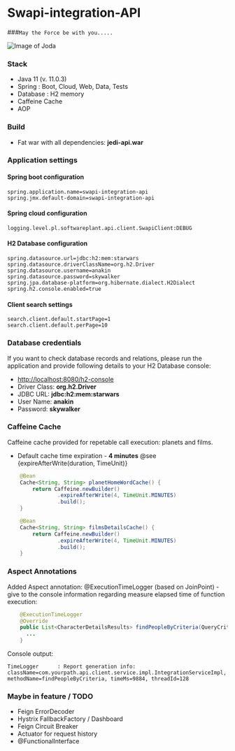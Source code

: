 # Swapi-integration-API
###`May the Force be with you.....`

![Image of Joda](https://lh4.googleusercontent.com/9orm24IXIPFvsTZGi5lhdQMmDsRGDNk_gmXP-tB0oXII0Beq55ChdFkJxBVdi2kn3ksMUnjvQOwFOGoKCnic=w1920-h930)


### Stack
* Java 11 (v. 11.0.3)
* Spring : Boot, Cloud, Web, Data, Tests
* Database : H2 memory
* Caffeine Cache
* AOP

### Build
* Fat war with all dependencies: <b>jedi-api.war</b> 

### Application settings
#### Spring boot configuration
```
spring.application.name=swapi-integration-api
spring.jmx.default-domain=swapi-integration-api
```
#### Spring cloud configuration
```
logging.level.pl.softwareplant.api.client.SwapiClient:DEBUG
```

#### H2 Database configuration
```
spring.datasource.url=jdbc:h2:mem:starwars
spring.datasource.driverClassName=org.h2.Driver
spring.datasource.username=anakin
spring.datasource.password=skywalker
spring.jpa.database-platform=org.hibernate.dialect.H2Dialect
spring.h2.console.enabled=true
```

#### Client search settings
```
search.client.default.startPage=1
search.client.default.perPage=10
```

### Database credentials 
If you want to check database records and relations, please run the application and provide following details to your H2 Database console: 
* [http://localhost:8080/h2-console](http://localhost:8080/h2-console)
* Driver Class:  <b> org.h2.Driver </b>
* JDBC URL: <b>jdbc:h2:mem:starwars </b>
* User Name: <b>anakin</b>
* Password:	<b>skywalker</b>


### Caffeine Cache 
Caffeine cache provided for repetable call execution: planets and films. 
* Default cache time expiration  - <b>4 minutes</b> @see {expireAfterWrite(duration, TimeUnit)}
```Java
    @Bean
    Cache<String, String> planetHomeWordCache() {
        return Caffeine.newBuilder()
                .expireAfterWrite(4, TimeUnit.MINUTES)
                .build();
    }

    @Bean
    Cache<String, String> filmsDetailsCache() {
        return Caffeine.newBuilder()
                .expireAfterWrite(4, TimeUnit.MINUTES)
                .build();
    }
```

### Aspect Annotations
Added Aspect annotation: @ExecutionTimeLogger (based on JoinPoint) - give to the console information regarding measure elapsed time of function execution: 
```Java
    @ExecutionTimeLogger
    @Override
    public List<CharacterDetailsResults> findPeopleByCriteria(QueryCriteriaDto queryCriteriaDto) {
      ...
    }
```

Console output: 
```
TimeLogger      : Report generation info: className=com.yourpath.api.client.service.impl.IntegrationServiceImpl, methodName=findPeopleByCriteria, timeMs=9884, threadId=128

```


### Maybe in feature / TODO
* Feign ErrorDecoder
* Hystrix FallbackFactory / Dashboard
* Feign Circuit Breaker
* Actuator for request history
* @FunctionalInterface
